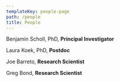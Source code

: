 ```yaml
---
templateKey: people-page
path: /people
title: People
---
```

<!--StartFragment-->

Benjamin Scholl, PhD, **Principal Investigator**

L﻿aura Koek, PhD, **Postdoc**

J﻿oe Barreto, **Research Scientist**

G﻿reg Bond, **Research Scientist**

<!--EndFragment-->